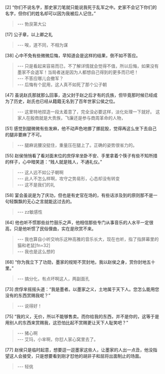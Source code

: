 
[2] “你们不说名字，那史家刀笔就只能说我死于乱军之中。史家不会记下你们的名字，但你们的姓名却可以因为我被后人记住。”
>--- 勃艮第大公<br>

[17] 公子章，以上卿之礼
>--- 唉，道不同，不相为谋<br>

[38] 心中不免有些微微后悔，早知道会是这样的结果，倒不如不答应。
>--- 只是看起来容易而已，不了解详情就会觉得不值，所以后悔，如果没有墨家不会退军！当局者迷是因为人都想自己得到的更多而已吧！<br>
>--- 不答应哪儿会撤军？<br>
>--- 后悔有个屁用，这人真不如死了那个公子朝<br>

[47] 虽说赵氏那就那么回事，造父封于赵之后才有的氏族，但毕竟那时候已经成为了历史，赵氏也已经从籍籍无名到了百年世家公侯之位。
>--- 这里特地捏造一段太着意了，完全没必要这样，淡化处理一下就好。
这家人在殷商就是大贵族，飞廉还是参与商周革命的人物，<br>

[51] 感觉到腿微微有些发麻，他不动声色地挪了挪屁股，觉得再这么坐下去自己的腿非要麻了不可。
>--- 腿麻说腰没挺住，重量压在腿上了。正确的姿势很省力的。<br>

[55] 赵侯悄悄看了看对面末位的庶俘芈坐卧不安、手里拿着个筷子有些不知所措的样子，心中暗笑道：“贱人就是贱人，不通礼仪。”
>--- 这人远不如公子朝啊<br>
>--- 此人不怎么样啊，攻守之势易形，心态却没有转变<br>
>--- 这不是我们的礼<br>

[58] 宴会虽说是为了庆功，但也是有史官在场的，有些话涉及到的原则那不是一句轻飘飘的无心之言就能这过去的。
>--- zz敏感性<br>

[64] 他也听不惯那些丝竹鼓乐之声，他相信那些专门从事音乐的人水平一定很高，只是他听惯了民俗俚曲，实在是欣赏不来。
>--- 我也算自小听交响乐这种高雅的音乐长大，现在也听，指了指屏幕里的 猫和老鼠[fn=32]<br>
>--- 我也是这么想的<br>

[68] “你为我立下了功勋，墨家的规矩不赏封地，我以赵侯之身，赏你封地五十里。”
>--- 搞分化，有点坏啊这人，两副面孔<br>

[73] 庶俘芈摇摇头道：“我是墨者。以墨家之义，土地属于天下人。您怎么能用您没有的东西赏赐我呢？”
>--- 说得好！<br>

[75] “我的义，无价，所以不能够售卖。而你给我的东西，并不是你的，这等于是用别人的东西来赏赐我，这恐怕比起不赏赐更让天下人耻笑吧？”
>--- 猪心啊<br>
>--- 艾玛，小芈啊，你怼人家心窝里去了。<br>

[77] 赵侯只是临时起意，想要逗一逗墨家这些人，让墨家的人出一点丑，他没指望这人会接受，只是想要看到刚才怼他的胡非子和屈将出面制止的场面。
>--- 轻佻<br>
